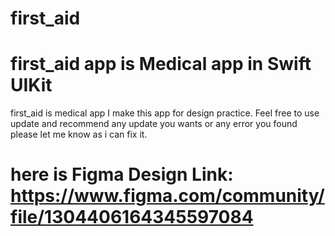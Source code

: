 # first_aid
# first_aid app is Medical app in Swift UIKit 

first_aid is medical app I make this app for design practice. Feel free to use update and recommend any update you wants or any error you found please let me know as i can fix it.

# here is Figma Design Link: https://www.figma.com/community/file/1304406164345597084
